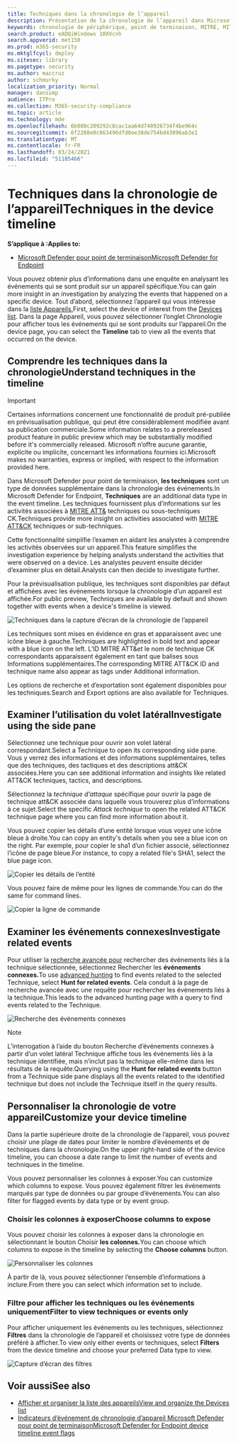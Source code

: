 ```yaml
---
title: Techniques dans la chronologie de l’appareil
description: Présentation de la chronologie de l’appareil dans Microsoft Defender pour le point de terminaison
keywords: chronologie de périphérique, point de terminaison, MITRE, MITRE ATT&CK, techniques, tactiques
search.product: eADQiWindows 10XVcnh
search.appverid: met150
ms.prod: m365-security
ms.mktglfcycl: deploy
ms.sitesec: library
ms.pagetype: security
ms.author: maccruz
author: schmurky
localization_priority: Normal
manager: dansimp
audience: ITPro
ms.collection: M365-security-compliance
ms.topic: article
ms.technology: mde
ms.openlocfilehash: 6b080c209292c8cac1aa64d748926734f4be964c
ms.sourcegitcommit: 6f2288e0c863496dfd0ee38de754bd43096ab3e1
ms.translationtype: MT
ms.contentlocale: fr-FR
ms.lasthandoff: 03/24/2021
ms.locfileid: "51185466"
---
```

# <a name="techniques-in-the-device-timeline"></a><span data-ttu-id="40fd3-104">Techniques dans la chronologie de l’appareil</span><span class="sxs-lookup"><span data-stu-id="40fd3-104">Techniques in the device timeline</span></span>


<span data-ttu-id="40fd3-105">**S’applique à :**</span><span class="sxs-lookup"><span data-stu-id="40fd3-105">**Applies to:**</span></span>
- [<span data-ttu-id="40fd3-106">Microsoft Defender pour point de terminaison</span><span class="sxs-lookup"><span data-stu-id="40fd3-106">Microsoft Defender for Endpoint</span></span>](https://go.microsoft.com/fwlink/p/?linkid=2154037)


<span data-ttu-id="40fd3-107">Vous pouvez obtenir plus d’informations dans une enquête en analysant les événements qui se sont produit sur un appareil spécifique.</span><span class="sxs-lookup"><span data-stu-id="40fd3-107">You can gain more insight in an investigation by analyzing the events that happened on a specific device.</span></span> <span data-ttu-id="40fd3-108">Tout d’abord, sélectionnez l’appareil qui vous intéresse dans la [liste Appareils.](machines-view-overview.md)</span><span class="sxs-lookup"><span data-stu-id="40fd3-108">First, select the device of interest from the [Devices list](machines-view-overview.md).</span></span> <span data-ttu-id="40fd3-109">Dans la page Appareil,  vous pouvez sélectionner l’onglet Chronologie pour afficher tous les événements qui se sont produits sur l’appareil.</span><span class="sxs-lookup"><span data-stu-id="40fd3-109">On the device page, you can select the **Timeline** tab to view all the events that occurred on the device.</span></span>

## <a name="understand-techniques-in-the-timeline"></a><span data-ttu-id="40fd3-110">Comprendre les techniques dans la chronologie</span><span class="sxs-lookup"><span data-stu-id="40fd3-110">Understand techniques in the timeline</span></span>

>[!IMPORTANT]
><span data-ttu-id="40fd3-111">Certaines informations concernent une fonctionnalité de produit pré-publiée en prévisualisation publique, qui peut être considérablement modifiée avant sa publication commerciale.</span><span class="sxs-lookup"><span data-stu-id="40fd3-111">Some information relates to a prereleased product feature in public preview which may be substantially modified before it's commercially released.</span></span> <span data-ttu-id="40fd3-112">Microsoft n’offre aucune garantie, explicite ou implicite, concernant les informations fournies ici.</span><span class="sxs-lookup"><span data-stu-id="40fd3-112">Microsoft makes no warranties, express or implied, with respect to the information provided here.</span></span>

<span data-ttu-id="40fd3-113">Dans Microsoft Defender pour point de terminaison, **les techniques** sont un type de données supplémentaire dans la chronologie des événements.</span><span class="sxs-lookup"><span data-stu-id="40fd3-113">In Microsoft Defender for Endpoint, **Techniques** are an additional data type in the event timeline.</span></span> <span data-ttu-id="40fd3-114">Les techniques fournissent plus d’informations sur les activités associées à [MITRE ATT&](https://attack.mitre.org/) techniques ou sous-techniques CK.</span><span class="sxs-lookup"><span data-stu-id="40fd3-114">Techniques provide more insight on activities associated with [MITRE ATT&CK](https://attack.mitre.org/) techniques or sub-techniques.</span></span> 

<span data-ttu-id="40fd3-115">Cette fonctionnalité simplifie l’examen en aidant les analystes à comprendre les activités observées sur un appareil.</span><span class="sxs-lookup"><span data-stu-id="40fd3-115">This feature simplifies the investigation experience by helping analysts understand the activities that were observed on a device.</span></span> <span data-ttu-id="40fd3-116">Les analystes peuvent ensuite décider d’examiner plus en détail.</span><span class="sxs-lookup"><span data-stu-id="40fd3-116">Analysts can then decide to investigate further.</span></span>

<span data-ttu-id="40fd3-117">Pour la prévisualisation publique, les techniques sont disponibles par défaut et affichées avec les événements lorsque la chronologie d’un appareil est affichée.</span><span class="sxs-lookup"><span data-stu-id="40fd3-117">For public preview, Techniques are available by default and shown together with events when a device's timeline is viewed.</span></span> 

![Techniques dans la capture d’écran de la chronologie de l’appareil](images/device-timeline-2.png)

<span data-ttu-id="40fd3-119">Les techniques sont mises en évidence en gras et apparaissent avec une icône bleue à gauche.</span><span class="sxs-lookup"><span data-stu-id="40fd3-119">Techniques are highlighted in bold text and appear with a blue icon on the left.</span></span> <span data-ttu-id="40fd3-120">L’ID MITRE ATT&et le nom de technique CK correspondants apparaissent également en tant que balises sous Informations supplémentaires.</span><span class="sxs-lookup"><span data-stu-id="40fd3-120">The corresponding MITRE ATT&CK ID and technique name also appear as tags under Additional information.</span></span> 

<span data-ttu-id="40fd3-121">Les options de recherche et d’exportation sont également disponibles pour les techniques.</span><span class="sxs-lookup"><span data-stu-id="40fd3-121">Search and Export options are also available for Techniques.</span></span>

## <a name="investigate-using-the-side-pane"></a><span data-ttu-id="40fd3-122">Examiner l’utilisation du volet latéral</span><span class="sxs-lookup"><span data-stu-id="40fd3-122">Investigate using the side pane</span></span>

<span data-ttu-id="40fd3-123">Sélectionnez une technique pour ouvrir son volet latéral correspondant.</span><span class="sxs-lookup"><span data-stu-id="40fd3-123">Select a Technique to open its corresponding side pane.</span></span> <span data-ttu-id="40fd3-124">Vous y verrez des informations et des informations supplémentaires, telles que des techniques, des tactiques et des descriptions att&CK associées.</span><span class="sxs-lookup"><span data-stu-id="40fd3-124">Here you can see additional information and insights like related ATT&CK techniques, tactics, and descriptions.</span></span> 

<span data-ttu-id="40fd3-125">Sélectionnez la *technique d’attaque* spécifique pour ouvrir la page de technique att&CK associée dans laquelle vous trouverez plus d’informations à ce sujet.</span><span class="sxs-lookup"><span data-stu-id="40fd3-125">Select the specific *Attack technique* to open the related ATT&CK technique page where you can find more information about it.</span></span>

<span data-ttu-id="40fd3-126">Vous pouvez copier les détails d’une entité lorsque vous voyez une icône bleue à droite.</span><span class="sxs-lookup"><span data-stu-id="40fd3-126">You can copy an entity's details when you see a blue icon on the right.</span></span> <span data-ttu-id="40fd3-127">Par exemple, pour copier le sha1 d’un fichier associé, sélectionnez l’icône de page bleue.</span><span class="sxs-lookup"><span data-stu-id="40fd3-127">For instance, to copy a related file's SHA1, select the blue page icon.</span></span>

![Copier les détails de l’entité](images/techniques-side-pane-clickable.png)

<span data-ttu-id="40fd3-129">Vous pouvez faire de même pour les lignes de commande.</span><span class="sxs-lookup"><span data-stu-id="40fd3-129">You can do the same for command lines.</span></span>

![Copier la ligne de commande](images/techniques-side-pane-command.png)


## <a name="investigate-related-events"></a><span data-ttu-id="40fd3-131">Examiner les événements connexes</span><span class="sxs-lookup"><span data-stu-id="40fd3-131">Investigate related events</span></span>

<span data-ttu-id="40fd3-132">Pour utiliser la [recherche avancée pour](advanced-hunting-overview.md) rechercher des événements liés à la technique sélectionnée, sélectionnez Rechercher les **événements connexes.**</span><span class="sxs-lookup"><span data-stu-id="40fd3-132">To use [advanced hunting](advanced-hunting-overview.md) to find events related to the selected Technique, select **Hunt for related events**.</span></span> <span data-ttu-id="40fd3-133">Cela conduit à la page de recherche avancée avec une requête pour rechercher les événements liés à la technique.</span><span class="sxs-lookup"><span data-stu-id="40fd3-133">This leads to the advanced hunting page with a query to find events related to the Technique.</span></span>

![Recherche des événements connexes](images/techniques-hunt-for-related-events.png)

>[!NOTE]
><span data-ttu-id="40fd3-135">L’interrogation à  l’aide du bouton Recherche d’événements connexes à partir d’un volet latéral Technique affiche tous les événements liés à la technique identifiée, mais n’inclut pas la technique elle-même dans les résultats de la requête.</span><span class="sxs-lookup"><span data-stu-id="40fd3-135">Querying using the **Hunt for related events** button from a Technique side pane displays all the events related to the identified technique but does not include the Technique itself in the query results.</span></span>


## <a name="customize-your-device-timeline"></a><span data-ttu-id="40fd3-136">Personnaliser la chronologie de votre appareil</span><span class="sxs-lookup"><span data-stu-id="40fd3-136">Customize your device timeline</span></span>

<span data-ttu-id="40fd3-137">Dans la partie supérieure droite de la chronologie de l’appareil, vous pouvez choisir une plage de dates pour limiter le nombre d’événements et de techniques dans la chronologie.</span><span class="sxs-lookup"><span data-stu-id="40fd3-137">On the upper right-hand side of the device timeline, you can choose a date range to limit the number of events and techniques in the timeline.</span></span> 

<span data-ttu-id="40fd3-138">Vous pouvez personnaliser les colonnes à exposer.</span><span class="sxs-lookup"><span data-stu-id="40fd3-138">You can customize which columns to expose.</span></span> <span data-ttu-id="40fd3-139">Vous pouvez également filtrer les événements marqués par type de données ou par groupe d’événements.</span><span class="sxs-lookup"><span data-stu-id="40fd3-139">You can also filter for flagged events by data type or by event group.</span></span>

### <a name="choose-columns-to-expose"></a><span data-ttu-id="40fd3-140">Choisir les colonnes à exposer</span><span class="sxs-lookup"><span data-stu-id="40fd3-140">Choose columns to expose</span></span>
<span data-ttu-id="40fd3-141">Vous pouvez choisir les colonnes à exposer dans la chronologie en sélectionnant le bouton Choisir **les colonnes.**</span><span class="sxs-lookup"><span data-stu-id="40fd3-141">You can choose which columns to expose in the timeline by selecting the **Choose columns** button.</span></span>

![Personnaliser les colonnes](images/filter-customize-columns.png)

<span data-ttu-id="40fd3-143">À partir de là, vous pouvez sélectionner l’ensemble d’informations à inclure.</span><span class="sxs-lookup"><span data-stu-id="40fd3-143">From there you can select which information set to include.</span></span>

### <a name="filter-to-view-techniques-or-events-only"></a><span data-ttu-id="40fd3-144">Filtre pour afficher les techniques ou les événements uniquement</span><span class="sxs-lookup"><span data-stu-id="40fd3-144">Filter to view techniques or events only</span></span>

<span data-ttu-id="40fd3-145">Pour afficher uniquement les événements ou les techniques, sélectionnez **Filtres** dans la chronologie de l’appareil et choisissez votre type de données préféré à afficher.</span><span class="sxs-lookup"><span data-stu-id="40fd3-145">To view only either events or techniques, select **Filters** from the device timeline and choose your preferred Data type to view.</span></span>

![Capture d’écran des filtres](images/device-timeline-filters.png)



## <a name="see-also"></a><span data-ttu-id="40fd3-147">Voir aussi</span><span class="sxs-lookup"><span data-stu-id="40fd3-147">See also</span></span>
- [<span data-ttu-id="40fd3-148">Afficher et organiser la liste des appareils</span><span class="sxs-lookup"><span data-stu-id="40fd3-148">View and organize the Devices list</span></span>](machines-view-overview.md)
- [<span data-ttu-id="40fd3-149">Indicateurs d’événement de chronologie d’appareil Microsoft Defender pour point de terminaison</span><span class="sxs-lookup"><span data-stu-id="40fd3-149">Microsoft Defender for Endpoint device timeline event flags</span></span>](device-timeline-event-flag.md) 


 
